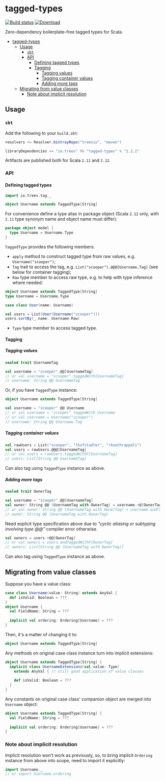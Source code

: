# tagged-types

[![Build status](https://img.shields.io/travis/Treev-io/tagged-types/master.svg)](https://travis-ci.org/Treev-io/tagged-types)
[![Download](https://api.bintray.com/packages/treevio/maven/tagged-types/images/download.svg)](https://bintray.com/treevio/maven/tagged-types/_latestVersion)

Zero-dependency boilerplate-free tagged types for Scala.

- [tagged-types](#tagged-types)
   - [Usage](#usage)
     - [`sbt`](#sbt)
     - [API](#api)
       - [Defining tagged types](#defining-tagged-types)
       - [Tagging](#tagging)
         - [Tagging values](#tagging-values)
         - [Tagging container values](#tagging-container-values)
         - [Adding more tags](#adding-more-tags)
   - [Migrating from value classes](#migrating-from-value-classes)
     - [Note about implicit resolution](#note-about-implicit-resolution)

## Usage

### `sbt`

Add the following to your `build.sbt`:

```scala
resolvers += Resolver.bintrayRepo("treevio", "maven")

libraryDependencies += "io.treev" %% "tagged-types" % "1.2.2"
```

Artifacts are published both for Scala `2.11` and `2.12`.

### API

#### Defining tagged types




```scala
import io.treev.tag._

object Username extends TaggedType[String]
```

For convenience define a type alias in package object (Scala `2.12` only, with `2.11` type synonym name and object name must differ):

```scala
package object model {
  type Username = Username.Type
}
```

`TaggedType` provides the following members:

* `apply` method to construct tagged type from raw values, e.g. `Username("scooper")`;
* `Tag` trait to access the tag, e.g. `List("scooper").@@@[Username.Tag]` (see below for container tagging);
* `Raw` type member to access raw type, e.g. to help with type inference where needed:

```scala
object Username extends TaggedType[String]
type Username = Username.Type

case class User(name: Username)

val users = List(User(Username("scooper")))
users.sortBy(_.name: Username.Raw)
```

* `Type` type member to access tagged type.

#### Tagging

##### Tagging values

```scala
sealed trait UsernameTag

val username = "scooper".@@[UsernameTag]
// or val username = "scooper".taggedWith[UsernameTag]
// username: String @@ UsernameTag
```

Or, if you have `TaggedType` instance:

```scala
object Username extends TaggedType[String]

val username = "scooper" @@ Username 
// or val username = "scooper" taggedWith Username
// or val username = Username("scooper")
// username: String @@ Username.Tag
```

##### Tagging container values

```scala
val rawUsers = List("scooper", "lhofstadter", "rkoothrappali")
val users = rawUsers.@@@[UsernameTag]
// or val users = rawUsers.taggedWithF[UsernameTag]
// users: List[String @@ UsernameTag]
```

Can also tag using `TaggedType` instance as above.

##### Adding more tags

```scala
sealed trait OwnerTag

val username = "scooper".@@[UsernameTag]
val owner: String @@ (UsernameTag with OwnerTag) = username.+@[OwnerTag]
// or val owner: String @@ (UsernameTag with OwnerTag) = username.andTaggedWith[OwnerTag]
// owner: String @@ (UsernameTag with OwnerTag)
```

Need explicit type specification above due to *"cyclic aliasing or subtyping involving type @@"* compiler error otherwise.

```scala
val owners = users.+@@[OwnerTag]
// or val owners = users.andTaggedWithF[OwnerTag]
// owners: List[String @@ (UsernameTag with OwnerTag)]
```

Can also tag using `TaggedType` instance as above.

## Migrating from value classes

Suppose you have a value class:

```scala
case class Username(value: String) extends AnyVal {
  def isValid: Boolean = ???
}
object Username {
  val FieldName: String = ???
  
  implicit val ordering: Ordering[Username] = ???
}
```

Then, it's a matter of changing it to:

```scala
object Username extends TaggedType[String]
```

Any methods on original case class instance turn into implicit extensions:

```scala
object Username extends TaggedType[String] {
  implicit class UsernameExtensions(val value: Type) 
    extends AnyVal { // still good application of value classes
  
    def isValid: Boolean = ???
  }
}
```

Any constants on original case class' companion object are merged into `Username` object:

```scala
object Username extends TaggedType[String] {
  val FieldName: String = ???
  
  implicit val ordering: Ordering[Username] = ???
}
```

### Note about implicit resolution

Implicit resolution won't work as previously, so, to bring implicit `Ordering` instance from above into scope, need to import it explicitly:

```scala
import Username._
// or import Username.ordering
```
